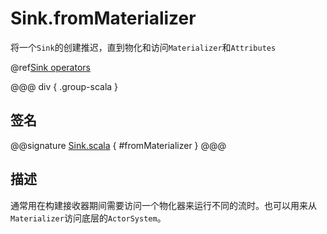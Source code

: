 # Sink.fromMaterializer

将一个`Sink`的创建推迟，直到物化和访问`Materializer`和`Attributes`

@ref[Sink operators](../index.md#sink-operators)

@@@ div { .group-scala }

## 签名

@@signature [Sink.scala](/akka-stream/src/main/scala/akka/stream/scaladsl/Sink.scala) { #fromMaterializer }
@@@

## 描述

通常用在构建接收器期间需要访问一个物化器来运行不同的流时。也可以用来从`Materializer`访问底层的`ActorSystem`。

